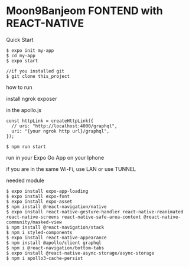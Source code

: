 # Moon9Banjeom FONTEND with REACT-NATIVE

Quick Start
```terminal
$ expo init my-app
$ cd my-app
$ expo start

//if you installed git
$ git clone this_project
```
how to run

install ngrok exposer

in the apollo.js
```
const httpLink = createHttpLink({
  // uri: "http://localhost:4000/graphql",
  uri: "{your ngrok http url}/graphql",
});
```
```terminal
$ npm run start
```
run in your Expo Go App on your Iphone

if you are in the same Wi-Fi, use LAN or use TUNNEL


needed module
```terminal
$ expo install expo-app-loading
$ expo install expo-font
$ expo install expo-asset
$ npm install @react-navigation/native
$ expo install react-native-gesture-handler react-native-reanimated react-native-screens react-native-safe-area-context @react-native-    community/masked-view
$ npm install @react-navigation/stack
$ npm i styled-components
$ expo install react-native-appearance
$ npm install @apollo/client graphql
$ npm i @react-navigation/bottom-tabs 
$ expo install @react-native-async-storage/async-storage
$ npm i apollo3-cache-persist
```
